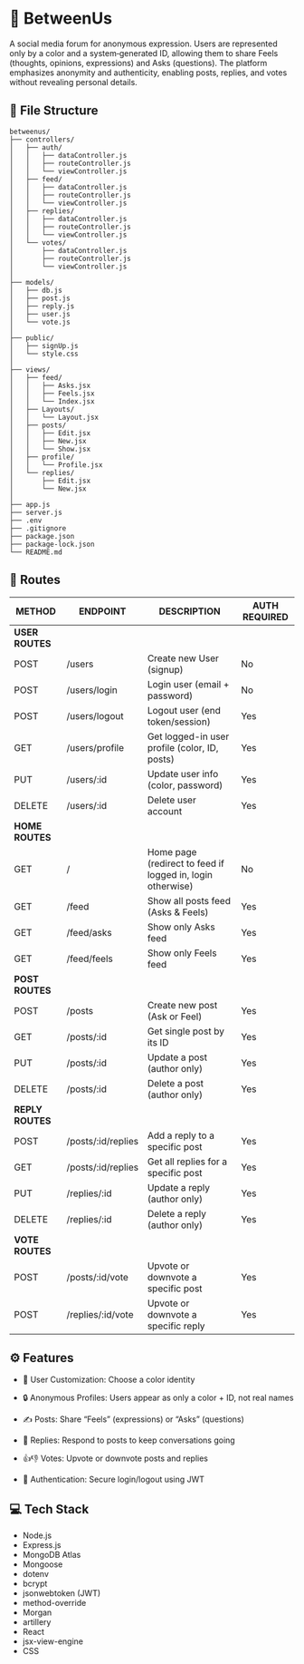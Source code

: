 # 👥 BetweenUs

A social media forum for anonymous expression.
Users are represented only by a color and a system‑generated ID, allowing them to share Feels (thoughts, opinions, expressions) and Asks (questions).
The platform emphasizes anonymity and authenticity, enabling posts, replies, and votes without revealing personal details.

## 📁 File Structure
```
betweenus/
├── controllers/
│   ├── auth/
│   │   ├── dataController.js
│   │   ├── routeController.js
│   │   └── viewController.js
│   ├── feed/
│   │   ├── dataController.js
│   │   ├── routeController.js
│   │   └── viewController.js
│   ├── replies/
│   │   ├── dataController.js
│   │   ├── routeController.js
│   │   └── viewController.js
│   └── votes/
│       ├── dataController.js
│       ├── routeController.js
│       └── viewController.js
│
├── models/
│   ├── db.js
│   ├── post.js
│   ├── reply.js
│   ├── user.js
│   └── vote.js
│
├── public/
│   ├── signUp.js
│   └── style.css
│
├── views/
│   ├── feed/
│   │   ├── Asks.jsx
│   │   ├── Feels.jsx
│   │   └── Index.jsx
│   ├── Layouts/
│   │   └── Layout.jsx
│   ├── posts/
│   │   ├── Edit.jsx
│   │   ├── New.jsx
│   │   └── Show.jsx
│   ├── profile/
│   │   └── Profile.jsx
│   └── replies/
│       ├── Edit.jsx
│       └── New.jsx
│
├── app.js
├── server.js
├── .env
├── .gitignore
├── package.json
├── package-lock.json
└── README.md

```

## 📌 Routes

| METHOD | ENDPOINT                  | DESCRIPTION                                       | AUTH REQUIRED |
|--------|---------------------------|---------------------------------------------------|---------------|
| **USER ROUTES** ||||  
| POST   | /users                    | Create new User (signup)                          | No            |
| POST   | /users/login              | Login user (email + password)                     | No            |
| POST   | /users/logout             | Logout user (end token/session)                   | Yes           |
| GET    | /users/profile            | Get logged-in user profile (color, ID, posts)     | Yes           |
| PUT    | /users/:id                | Update user info (color, password)                | Yes           |
| DELETE | /users/:id                | Delete user account                               | Yes           |
| **HOME ROUTES** ||||  
| GET    | /                         | Home page (redirect to feed if logged in, login otherwise) | No    |
| GET    | /feed                     | Show all posts feed (Asks & Feels)                | Yes           |
| GET    | /feed/asks                | Show only Asks feed                               | Yes           |
| GET    | /feed/feels               | Show only Feels feed                              | Yes           |
| **POST ROUTES** ||||  
| POST   | /posts                    | Create new post (Ask or Feel)                     | Yes           |
| GET    | /posts/:id                | Get single post by its ID                         | Yes           |
| PUT    | /posts/:id                | Update a post (author only)                       | Yes           |
| DELETE | /posts/:id                | Delete a post (author only)                       | Yes           |
| **REPLY ROUTES** ||||  
| POST   | /posts/:id/replies        | Add a reply to a specific post                    | Yes           |
| GET    | /posts/:id/replies        | Get all replies for a specific post               | Yes           |
| PUT    | /replies/:id              | Update a reply (author only)                      | Yes           |
| DELETE | /replies/:id              | Delete a reply (author only)                      | Yes           |
| **VOTE ROUTES** ||||  
| POST   | /posts/:id/vote           | Upvote or downvote a specific post                | Yes           |
| POST   | /replies/:id/vote         | Upvote or downvote a specific reply               | Yes           |
 


## ⚙️ Features

- 🎨 User Customization: Choose a color identity

- 🔒 Anonymous Profiles: Users appear as only a color + ID, not real names

- ✍️ Posts: Share “Feels” (expressions) or “Asks” (questions)

- 💬 Replies: Respond to posts to keep conversations going

- 👍👎 Votes: Upvote or downvote posts and replies

- 🔑 Authentication: Secure login/logout using JWT

## 💻 Tech Stack

- Node.js
- Express.js
- MongoDB Atlas
- Mongoose
- dotenv
- bcrypt
- jsonwebtoken (JWT)
- method-override
- Morgan
- artillery
- React
- jsx-view-engine
- CSS
